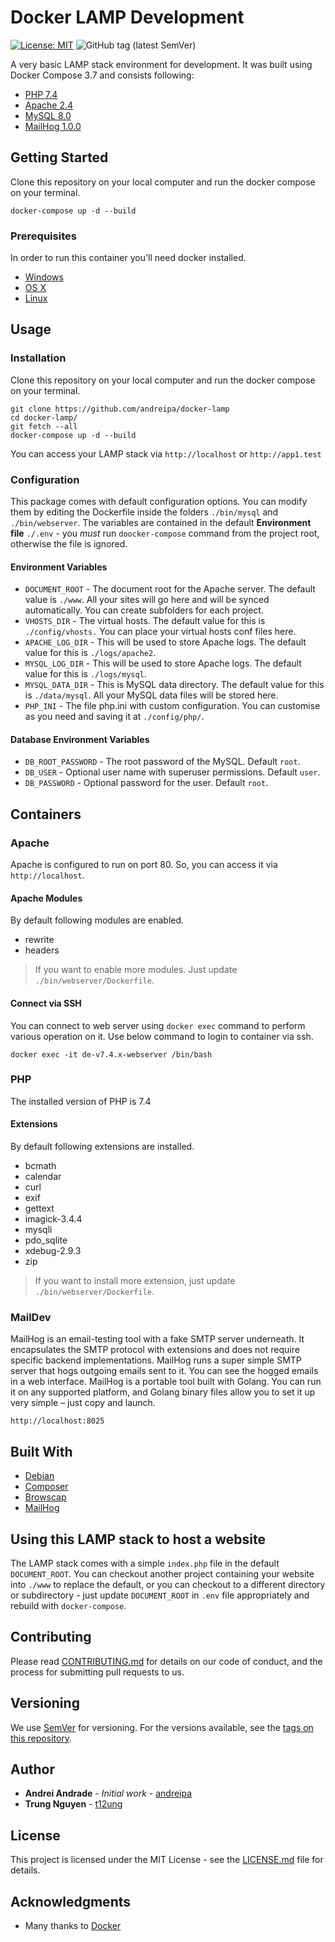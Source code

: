 # Docker LAMP Development

[![License: MIT](https://img.shields.io/badge/License-MIT-yellow.svg)](https://opensource.org/licenses/MIT)
![GitHub tag (latest SemVer)](https://img.shields.io/github/v/tag/andreipa/docker-lamp?label=Version)

A very basic LAMP stack environment for development. It was built using Docker Compose 3.7 and consists following:

* [PHP 7.4](https://hub.docker.com/_/php)
* [Apache 2.4](https://hub.docker.com/_/httpd)
* [MySQL 8.0](https://hub.docker.com/_/mysql)
* [MailHog 1.0.0](https://github.com/mailhog/MailHog)

## Getting Started

Clone this repository on your local computer and run the docker compose on your terminal.
```shell
docker-compose up -d --build
```

### Prerequisites

In order to run this container you'll need docker installed.

* [Windows](https://docs.docker.com/windows/started)
* [OS X](https://docs.docker.com/mac/started/)
* [Linux](https://docs.docker.com/linux/started/)

## Usage

### Installation

Clone this repository on your local computer and run the docker compose on your terminal.
```shell
git clone https://github.com/andreipa/docker-lamp
cd docker-lamp/
git fetch --all
docker-compose up -d --build
```
You can access your LAMP stack via `http://localhost` or `http://app1.test`

### Configuration

This package comes with default configuration options. You can modify them by editing the Dockerfile inside the folders `./bin/mysql` and `./bin/webserver`. The variables are contained in the default **Environment file** `./.env` - you *must* run `doocker-compose` command from the project root, otherwise the file is ignored.

#### Environment Variables

* `DOCUMENT_ROOT` - The document root for the Apache server. The default value is `./www`. All your sites will go here and will be synced automatically. You can create subfolders for each project.
* `VHOSTS_DIR` - The virtual hosts. The default value for this is `./config/vhosts.` You can place your virtual hosts conf files here.
* `APACHE_LOG_DIR` - This will be used to store Apache logs. The default value for this is `./logs/apache2`.
* `MYSQL_LOG_DIR` - This will be used to store Apache logs. The default value for this is `./logs/mysql`.
* `MYSQL_DATA_DIR` - This is MySQL data directory. The default value for this is `./data/mysql`. All your MySQL data files will be stored here.
* `PHP_INI` - The file php.ini with custom configuration. You can customise as you need and saving it at `./config/php/`.

#### Database Environment Variables

* `DB_ROOT_PASSWORD` - The root password of the MySQL. Default `root`.
* `DB_USER` - Optional user name with superuser permissions. Default `user`.
* `DB_PASSWORD` - Optional password for the user. Default `root`.

## Containers

### Apache

Apache is configured to run on port 80. So, you can access it via `http://localhost`.

#### Apache Modules

By default following modules are enabled.

* rewrite
* headers

> If you want to enable more modules. Just update `./bin/webserver/Dockerfile`.

#### Connect via SSH

You can connect to web server using `docker exec` command to perform various operation on it. Use below command to login to container via ssh.

```shell
docker exec -it de-v7.4.x-webserver /bin/bash
```

### PHP

The installed version of PHP is 7.4

#### Extensions

By default following extensions are installed.

* bcmath
* calendar
* curl
* exif
* gettext
* imagick-3.4.4
* mysqli
* pdo_sqlite
* xdebug-2.9.3
* zip

> If you want to install more extension, just update `./bin/webserver/Dockerfile`.

### MailDev

MailHog is an email-testing tool with a fake SMTP server underneath. It encapsulates the SMTP protocol with extensions and does not require specific backend implementations. MailHog runs a super simple SMTP server that hogs outgoing emails sent to it. You can see the hogged emails in a web interface. MailHog is a portable tool built with Golang. You can run it on any supported platform, and Golang binary files allow you to set it up very simple – just copy and launch.

```shell
http://localhost:8025
```

## Built With

* [Debian](https://www.debian.org/)
* [Composer](https://getcomposer.org/)
* [Browscap](https://browscap.org/)
* [MailHog](https://github.com/mailhog/MailHog)

## Using this LAMP stack to host a website

The LAMP stack comes with a simple `index.php` file in the default `DOCUMENT_ROOT`. You can checkout another project containing your website into `./www` to replace the default, or you can checkout to a different directory or subdirectory - just update `DOCUMENT_ROOT` in `.env` file appropriately and rebuild with `docker-compose`.

## Contributing

Please read [CONTRIBUTING.md](CONTRIBUTING.md) for details on our code of conduct, and the process for submitting pull requests to us.

## Versioning

We use [SemVer](http://semver.org/) for versioning. For the versions available, see the 
[tags on this repository](https://github.com/andreipa/docker-lamp/tags). 

## Author

* **Andrei Andrade** - *Initial work* - [andreipa](https://github.com/andreipa/docker-lamp)
* **Trung Nguyen** - [t12ung](https://github.com/t12ung)

## License

This project is licensed under the MIT License - see the [LICENSE.md](LICENSE) file for details.

## Acknowledgments

* Many thanks to [Docker](https://www.docker.com/)
